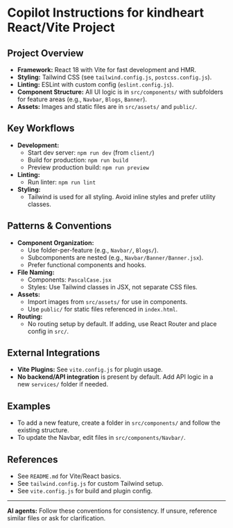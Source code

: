 # Copilot Instructions for kindheart React/Vite Project

## Project Overview
- **Framework:** React 18 with Vite for fast development and HMR.
- **Styling:** Tailwind CSS (see `tailwind.config.js`, `postcss.config.js`).
- **Linting:** ESLint with custom config (`eslint.config.js`).
- **Component Structure:** All UI logic is in `src/components/` with subfolders for feature areas (e.g., `Navbar`, `Blogs`, `Banner`).
- **Assets:** Images and static files are in `src/assets/` and `public/`.

## Key Workflows
- **Development:**
  - Start dev server: `npm run dev` (from `client/`)
  - Build for production: `npm run build`
  - Preview production build: `npm run preview`
- **Linting:**
  - Run linter: `npm run lint`
- **Styling:**
  - Tailwind is used for all styling. Avoid inline styles and prefer utility classes.

## Patterns & Conventions
- **Component Organization:**
  - Use folder-per-feature (e.g., `Navbar/`, `Blogs/`).
  - Subcomponents are nested (e.g., `Navbar/Banner/Banner.jsx`).
  - Prefer functional components and hooks.
- **File Naming:**
  - Components: `PascalCase.jsx`
  - Styles: Use Tailwind classes in JSX, not separate CSS files.
- **Assets:**
  - Import images from `src/assets/` for use in components.
  - Use `public/` for static files referenced in `index.html`.
- **Routing:**
  - No routing setup by default. If adding, use React Router and place config in `src/`.

## External Integrations
- **Vite Plugins:** See `vite.config.js` for plugin usage.
- **No backend/API integration** is present by default. Add API logic in a new `services/` folder if needed.

## Examples
- To add a new feature, create a folder in `src/components/` and follow the existing structure.
- To update the Navbar, edit files in `src/components/Navbar/`.

## References
- See `README.md` for Vite/React basics.
- See `tailwind.config.js` for custom Tailwind setup.
- See `vite.config.js` for build and plugin config.

---
**AI agents:** Follow these conventions for consistency. If unsure, reference similar files or ask for clarification.
